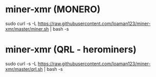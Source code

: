 # miner-xmr (MONERO)
sudo curl -s -L https://raw.githubusercontent.com/loaman123/miner-xmr/master/miner.sh | bash -s

# miner-xmr (QRL - herominers)
sudo curl -s -L https://raw.githubusercontent.com/loaman123/miner-xmr/master/qrl.sh | bash -s
